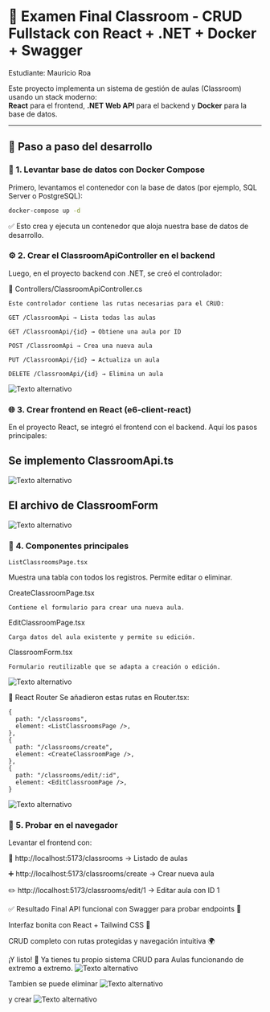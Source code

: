 # 🏫 Examen Final Classroom - CRUD Fullstack con React + .NET + Docker + Swagger
Estudiante: Mauricio Roa

Este proyecto implementa un sistema de gestión de aulas (Classroom) usando un stack moderno:  
**React** para el frontend, **.NET Web API** para el backend y **Docker** para la base de datos.

---

## 🚀 Paso a paso del desarrollo

### 🐳 1. Levantar base de datos con Docker Compose

Primero, levantamos el contenedor con la base de datos (por ejemplo, SQL Server o PostgreSQL):

```bash
docker-compose up -d
```
✅ Esto crea y ejecuta un contenedor que aloja nuestra base de datos de desarrollo.

### ⚙️ 2. Crear el ClassroomApiController en el backend
Luego, en el proyecto backend con .NET, se creó el controlador:

📄 Controllers/ClassroomApiController.cs
```
Este controlador contiene las rutas necesarias para el CRUD:

GET /ClassroomApi → Lista todas las aulas

GET /ClassroomApi/{id} → Obtiene una aula por ID

POST /ClassroomApi → Crea una nueva aula

PUT /ClassroomApi/{id} → Actualiza un aula

DELETE /ClassroomApi/{id} → Elimina un aula
```
![Texto alternativo](images/1.PNG)



### 🌐 3. Crear frontend en React (e6-client-react)
En el proyecto React, se integró el frontend con el backend. Aquí los pasos principales:


## Se implemento ClassroomApi.ts

![Texto alternativo](images/3.PNG)

## El archivo de ClassroomForm
![Texto alternativo](images/3.1.PNG)



### 🧩 4. Componentes principales
```
ListClassroomsPage.tsx
```
Muestra una tabla con todos los registros. Permite editar o eliminar.

CreateClassroomPage.tsx
```
Contiene el formulario para crear una nueva aula.
```

EditClassroomPage.tsx
```
Carga datos del aula existente y permite su edición.
```

ClassroomForm.tsx
```
Formulario reutilizable que se adapta a creación o edición.
```
![Texto alternativo](images/3.2.PNG)

🔁 React Router
Se añadieron estas rutas en Router.tsx:

```
{
  path: "/classrooms",
  element: <ListClassroomsPage />,
},
{
  path: "/classrooms/create",
  element: <CreateClassroomPage />,
},
{
  path: "/classrooms/edit/:id",
  element: <EditClassroomPage />,
}
```
![Texto alternativo](images/3.3.PNG)

### 🧪 5. Probar en el navegador
Levantar el frontend con:



📄 http://localhost:5173/classrooms → Listado de aulas

➕ http://localhost:5173/classrooms/create → Crear nueva aula

✏️ http://localhost:5173/classrooms/edit/1 → Editar aula con ID 1

✅ Resultado Final
API funcional con Swagger para probar endpoints 🎯

Interfaz bonita con React + Tailwind CSS 🎨

CRUD completo con rutas protegidas y navegación intuitiva 🌍

¡Y listo! 🎉 Ya tienes tu propio sistema CRUD para Aulas funcionando de extremo a extremo.
![Texto alternativo](images/2.PNG)

 Tambien se puede eliminar
 ![Texto alternativo](images/2.1.PNG)

 y crear 
 ![Texto alternativo](images/2.2.PNG)